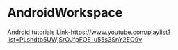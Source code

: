 # AndroidWorkspace
Android tutorials
Link-https://www.youtube.com/playlist?list=PLshdtb5UWjSrOJfpFOE-u55s3SnY2EO9v 
